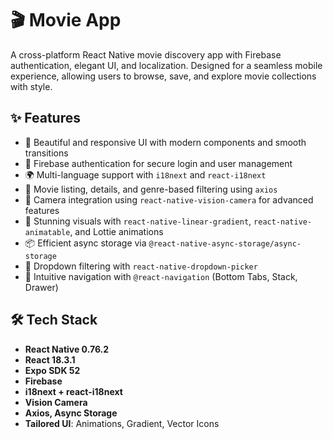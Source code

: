 # 🎬 Movie App

A cross-platform React Native movie discovery app with Firebase authentication, elegant UI, and localization. Designed for a seamless mobile experience, allowing users to browse, save, and explore movie collections with style.

## ✨ Features

- 📱 Beautiful and responsive UI with modern components and smooth transitions
- 🔐 Firebase authentication for secure login and user management
- 🌍 Multi-language support with `i18next` and `react-i18next`
- 🎥 Movie listing, details, and genre-based filtering using `axios`
- 📸 Camera integration using `react-native-vision-camera` for advanced features
- 🎨 Stunning visuals with `react-native-linear-gradient`, `react-native-animatable`, and Lottie animations
- 📦 Efficient async storage via `@react-native-async-storage/async-storage`
- 🔽 Dropdown filtering with `react-native-dropdown-picker`
- 🧭 Intuitive navigation with `@react-navigation` (Bottom Tabs, Stack, Drawer)

## 🛠️ Tech Stack

- **React Native 0.76.2**
- **React 18.3.1**
- **Expo SDK 52**
- **Firebase**
- **i18next + react-i18next**
- **Vision Camera**
- **Axios, Async Storage**
- **Tailored UI**: Animations, Gradient, Vector Icons
